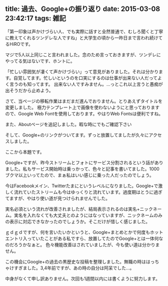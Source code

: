 title: 過去、Google+の振り返り
date: 2015-03-08 23:42:17
tags: 雑記
---
「第一印象は声かけづらい人、でも実際に話すと全然普通で、むしろ聞くと丁寧に教えてくれるツンデレな人ですね」と大学生の頃から一昨日まで言われ続けてるHiROです。

マジで5人以上同じこと言われました。念のため言っておきますが、ツンデレにやってる気はないです、ホントに。

「忙しい雰囲気が凄くて声かけづらい」って意見がありました。それは分かります。自覚してます。忙しいというのを口実にするのは仕事が出来ない人だってよく言うのも知ってます。
出来ない人ですみません。…っとこれ以上言うと愚痴が出そうだから止めよう。

さて、当ページの移転作業はまだまだ進んでおりません。とりあえずタイトルを変更しました。
極力テンプレート上で画像を使わないようにと思っておりますので、Google Web Fontを使用しております。やはりWeb Fontsは便利ですね。

また、Aboutページを追記しました。暇な時にでもご確認下さい

そして、Google+のリンクがついてます。ずっと放置してましたが久々にアクセスしました。

ここから本題です。

Google+ですが、昨今ストリームとフォトにサービス分割されるという話がありました。私もサービス開始時は乗っかって、色々と記事を書いてました。1000ブクマ以上いってたので、まぁ私はいい感じに乗った人だったのでしょう。

今はFacebookメイン、Twitterたまにというレベルになりました。Google+で激しく流れていたストリームも今はゆっくりと流れています。過度期はとうに過ぎてますが、やはり使い道が見つけられませんでした。

実名必須という流れが改善されましたが、結局表示されるのは実名+ニックネーム。実名を入れなくても大丈夫とのようにはなっていますが、ニックネームのみの表示に対応できなかったのでしょうか。そこだけが惜しく感じました。

ｇｄｇｄですが、何を言いたいかというと、Google+まとめとかで何度もホットエントリ入っていたことがある私ですら、放置してたのでGoogle+とは一体何なのだろうかなぁと。
色々機能改善はされていましたが、今も使い道は分かりません。

この機会にGoogle+の過去の黒歴史な投稿を整理しました。無職の時ははっちゃけすぎました。3,4年前ですが、あの時の自分は阿呆でした…。

中身がなくて申し訳ありません。次回も1週間以内には書くように努力します。